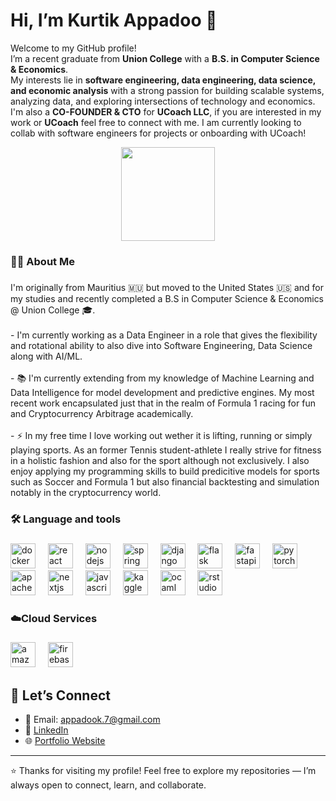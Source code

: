 # Hi, I’m Kurtik Appadoo 👋  

Welcome to my GitHub profile!  
I’m a recent graduate from **Union College** with a **B.S. in Computer Science & Economics**.  
My interests lie in **software engineering, data engineering, data science, and economic analysis** with a strong passion for building scalable systems, analyzing data, and exploring intersections of technology and economics. I'm also a **CO-FOUNDER & CTO** for **UCoach LLC**, if you are interested in my work or **UCoach** feel free to connect with me. I am currently looking to collab with software engineers for projects or onboarding with UCoach!  

<div align="center">
  <img height="150" src="https://media1.giphy.com/media/v1.Y2lkPTc5MGI3NjExd2VkNjRldDAzY3NiNmxleGs2cXkybnh1M2JldmhzMHljeW1ycGRqMiZlcD12MV9pbnRlcm5hbF9naWZfYnlfaWQmY3Q9Zw/1hujy3a24Q3eM/giphy.gif"  />
</div>




<h3 align="left">👩‍💻  About Me</h3>

###

<p align="left">I'm originally from Mauritius 🇲🇺 but moved to the United States 🇺🇸 and for my studies and recently completed a B.S in Computer Science & Economics @ Union College 🎓.<br><br>- I'm currently working as a Data Engineer in a role that gives the flexibility and rotational ability to also dive into Software Engineering, Data Science along with AI/ML.<br><br>- 📚 I'm currently extending from my knowledge of Machine Learning and Data Intelligence for model development and predictive engines. My most recent work encapsulated just that in the realm of Formula 1 racing for fun and Cryptocurrency Arbitrage academically.<br><br>- ⚡ In my free time I love working out wether it is lifting, running or simply playing sports. As an former Tennis student-athlete I really strive for fitness in a holistic fashion and also for the sport although not exclusively. I also enjoy applying my programming skills to build predicitive models for sports such as Soccer and Formula 1 but also financial backtesting and simulation notably in the cryptocurrency world.</p>

###

<h3 align="left">🛠 Language and tools</h3>

###

<div align="left">
  <img src="https://cdn.jsdelivr.net/gh/devicons/devicon/icons/docker/docker-plain-wordmark.svg" height="40" alt="docker logo"  />
  <img width="12" />
  <img src="https://cdn.jsdelivr.net/gh/devicons/devicon/icons/react/react-original.svg" height="40" alt="react logo"  />
  <img width="12" />
  <img src="https://cdn.simpleicons.org/nodedotjs/339933" height="40" alt="nodejs logo"  />
  <img width="12" />
  <img src="https://cdn.jsdelivr.net/gh/devicons/devicon/icons/spring/spring-original.svg" height="40" alt="spring logo"  />
  <img width="12" />
  <img src="https://cdn.jsdelivr.net/gh/devicons/devicon/icons/django/django-plain.svg" height="40" alt="django logo"  />
  <img width="12" />
  <img src="https://cdn.jsdelivr.net/gh/devicons/devicon/icons/flask/flask-original.svg" height="40" alt="flask logo"  />
  <img width="12" />
  <img src="https://cdn.jsdelivr.net/gh/devicons/devicon/icons/fastapi/fastapi-original.svg" height="40" alt="fastapi logo"  />
  <img width="12" />
  <img src="https://cdn.jsdelivr.net/gh/devicons/devicon/icons/pytorch/pytorch-original.svg" height="40" alt="pytorch logo"  />
  <img width="12" />
  <img src="https://cdn.jsdelivr.net/gh/devicons/devicon/icons/apache/apache-original.svg" height="40" alt="apache logo"  />
  <img width="12" />
  <img src="https://img.shields.io/badge/Next.js-000000?logo=nextdotjs&logoColor=white&style=for-the-badge" height="40" alt="nextjs logo"  />
  <img width="12" />
  <img src="https://cdn.simpleicons.org/javascript/F7DF1E" height="40" alt="javascript logo"  />
  <img width="12" />
  <img src="https://cdn.simpleicons.org/kaggle/20BEFF" height="40" alt="kaggle logo"  />
  <img width="12" />
  <img src="https://cdn.simpleicons.org/ocaml/EC6813" height="40" alt="ocaml logo"  />
  <img width="12" />
  <img src="https://cdn.simpleicons.org/rstudioide/75AADB" height="40" alt="rstudio logo"  />
</div>

###

<h3 align="left">☁️Cloud Services</h3>

###

<div align="left">
  <img src="https://cdn.jsdelivr.net/gh/devicons/devicon/icons/amazonwebservices/amazonwebservices-line-wordmark.svg" height="40" alt="amazonwebservices logo"  />
  <img width="12" />
  <img src="https://cdn.jsdelivr.net/gh/devicons/devicon/icons/firebase/firebase-plain.svg" height="40" alt="firebase logo"  />
</div>

###

## 🤝 Let’s Connect
- 📧 Email: [appadook.7@gmail.com](mailto:appadook.7@gmail.com)  
- 💼 [LinkedIn](https://www.linkedin.com/in/kurtik-appadoo-863019244/)  
- 🌐 [Portfolio Website](https://portfolio-website-rose-seven.vercel.app/)  

---

⭐ Thanks for visiting my profile! Feel free to explore my repositories — I’m always open to connect, learn, and collaborate.
